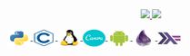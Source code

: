<div align="center">
  <a href="https://github.com/halleypuns">
  <img height="180em" src="https://github-readme-stats.vercel.app/api?username=halleypuns&show_icons=true&theme=tokyonight&bg_color=0d1117&hide_border=true&include_all_commits=false&custom_title=Halley&count_private=true&show_icons=true&hide_rank=true"/>
  <img height="180em" src="https://github-readme-stats.vercel.app/api/top-langs/?username=halleypuns&count_private=true&layout=compact&langs_count=5&bg_color=0d1117&hide_border=true&theme=tokyonight&show_icons=true"/>
</div>
<div style="display: inline_block"><br>
  <img align="center" alt="Ha-Python" height="30" width="40" src="https://raw.githubusercontent.com/devicons/devicon/master/icons/python/python-original.svg">
  <img align="center" alt="Ha-C" height="30" width="40" src="https://raw.githubusercontent.com/devicons/devicon/master/icons/c/c-line.svg">
  <img align="center" alt="Ha-C" height="30" width="40" src="https://raw.githubusercontent.com/devicons/devicon/master/icons/linux/linux-original.svg">
  <img align="center" alt="Ha-C" height="30" width="40" src="https://raw.githubusercontent.com/devicons/devicon/master/icons/canva/canva-original.svg">
  <img align="center" alt="Ha-C" height="30" width="40" src="https://raw.githubusercontent.com/devicons/devicon/master/icons/android/android-original.svg">
  <img align="center" alt="Ha-C" height="30" width="40" src="https://raw.githubusercontent.com/devicons/devicon/master/icons/elixir/elixir-original.svg">
  <img align="center" alt="Ha-C" height="30" width="40" src="https://raw.githubusercontent.com/devicons/devicon/master/icons/haskell/haskell-original.svg">

</div>

